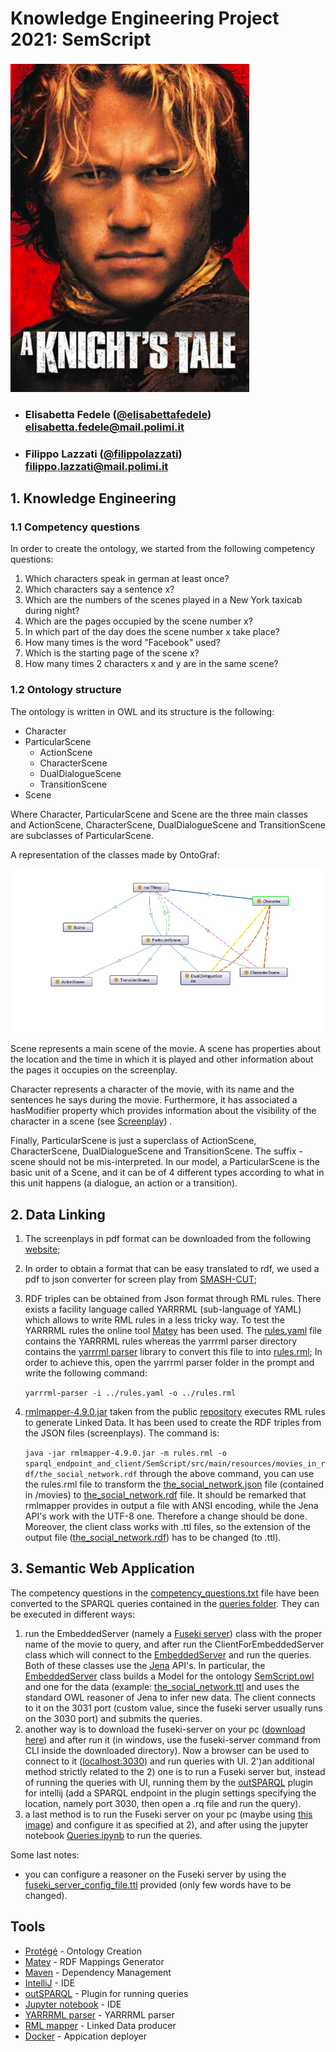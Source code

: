 # Knowledge Engineering Project 2021: SemScript

![logo.png](Resources/Logo.png)


- ###  Elisabetta Fedele  ([@elisabettafedele](https://github.com/elisabettafedele)) <br> elisabetta.fedele@mail.polimi.it
- ###  Filippo Lazzati ([@filippolazzati](https://github.com/filippolazzati)) <br> filippo.lazzati@mail.polimi.it



## 1. Knowledge Engineering

### 1.1 Competency questions
In order to create the ontology, we started from the following competency questions:

1) Which characters speak in german at least once?
2) Which characters say a sentence x?
3) Which are the numbers of the scenes played in a New York taxicab during night?
4) Which are the pages occupied by the scene number x?
5) In which part of the day does the scene number x take place?
6) How many times is the word "Facebook" used?
7) Which is the starting page of the scene x?
8) How many times 2 characters x and y are in the same scene?

### 1.2 Ontology structure
The ontology is written in OWL and its structure is the following:
- Character
- ParticularScene
  - ActionScene
  - CharacterScene
  - DualDialogueScene
  - TransitionScene
- Scene

Where Character, ParticularScene and Scene are the three main classes and ActionScene, CharacterScene, DualDialogueScene and TransitionScene are subclasses of ParticularScene. 

A representation of the classes made by OntoGraf:

![ontology.png](Resources/ontology.png)

Scene represents a main scene of the movie. 
A scene has properties about the location and the time in which
it is played and other information about the pages it occupies on the screenplay.

Character represents a character of the movie, with its name and the sentences he says during the movie.
Furthermore, it has associated a hasModifier property which provides information about the visibility of
the character in a scene (see [Screenplay](https://en.wikipedia.org/wiki/Screenplay)) .

Finally, ParticularScene is just a superclass of ActionScene, CharacterScene, DualDialogueScene and TransitionScene.
The suffix -scene should not be mis-interpreted. In our model, a ParticularScene is the basic unit of a Scene, and
it can be of 4 different types according to what in this unit happens (a dialogue, an action or a transition).



## 2. Data Linking

1) The screenplays in pdf format can be downloaded from the following [website](https://www.scriptslug.com/);
2) In order to obtain a format that can be easy translated to rdf, we used a pdf to json converter for screen play from [SMASH-CUT](https://github.com/SMASH-CUT/screenplay-pdf-to-json);
3) RDF triples can be obtained from Json format through RML rules. There exists a facility language called YARRRML
   (sub-language of YAML) which allows to write RML rules in a less tricky way. To test the YARRRML rules the
   online tool [Matey](https://rml.io/yarrrml/matey/) has been used. The [rules.yaml](rules.yaml) file contains the
   YARRRML rules whereas the yarrrml parser directory contains the [yarrrml parser](https://github.com/RMLio/yarrrml-parser) library
   to convert this file to into [rules.rml](rules.rml); 
   In order to achieve this, open the yarrrml parser folder in the prompt and write the following command:
   
   `yarrrml-parser -i ../rules.yaml -o ../rules.rml`

4) [rmlmapper-4.9.0.jar](rmlmapper-4.9.0.jar) taken from the public [repository](https://github.com/RMLio/rmlmapper-java) executes RML rules to generate Linked Data.
   It has been used to create the RDF triples from the JSON files (screenplays).
   The command is:
   
   `java -jar rmlmapper-4.9.0.jar -m rules.rml -o sparql_endpoint_and_client/SemScript/src/main/resources/movies_in_rdf/the_social_network.rdf`
   through the above command, you can use the rules.rml file to transform the [the_social_network.json](https://github.com/elisabettafedele/KeProjectSemScript/blob/main/sparql_endpoint_and_client/SemScript/src/main/resources/movies_in_rdf/the_social_network.ttl)
   file (contained in /movies) to [the_social_network.rdf](https://github.com/elisabettafedele/KeProjectSemScript/blob/main/movies/the_social_network.json) file.
   It should be remarked that rmlmapper provides in output a file with ANSI encoding, while the Jena API's
   work with the UTF-8 one. Therefore a change should be done. Moreover, the client class works with .ttl files,
   so the extension of the output file ([the_social_network.rdf](https://github.com/elisabettafedele/KeProjectSemScript/blob/main/sparql_endpoint_and_client/SemScript/src/main/resources/movies_in_rdf/the_social_network.ttl)) has to be changed (to .ttl).
   
## 3. Semantic Web Application

The competency questions in the [competency_questions.txt](https://github.com/elisabettafedele/KeProjectSemScript/blob/main/competency%20questions.txt) file have been converted to the SPARQL queries contained
in the [queries folder](https://github.com/elisabettafedele/KeProjectSemScript/tree/main/sparql_endpoint_and_client/SemScript/src/main/resources/queries). They can be executed in different ways:
1) run the EmbeddedServer (namely a [Fuseki server](https://jena.apache.org/documentation/fuseki2/)) class with the proper name of the movie to query, and after run the ClientForEmbeddedServer
   class which will connect to the [EmbeddedServer](https://github.com/elisabettafedele/KeProjectSemScript/blob/main/sparql_endpoint_and_client/SemScript/src/main/java/it/polimi/ke/embedded_client_server/EmbeddedServer.java) and run the queries. Both of these classes use the [Jena](https://jena.apache.org/) API's.
   In particular, the [EmbeddedServer](https://github.com/elisabettafedele/KeProjectSemScript/blob/main/sparql_endpoint_and_client/SemScript/src/main/java/it/polimi/ke/embedded_client_server/EmbeddedServer.java) class builds a Model for the ontology [SemScript.owl](https://github.com/elisabettafedele/KeProjectSemScript/blob/main/SemScript.owl) and one for the data
   (example: [the_social_network.ttl](https://github.com/elisabettafedele/KeProjectSemScript/blob/main/sparql_endpoint_and_client/SemScript/src/main/resources/movies_in_rdf/the_social_network.ttl) and uses the standard OWL reasoner of Jena to infer new data. The client connects
   to it on the 3031 port (custom value, since the fuseki server usually runs on the 3030 port) and submits the queries.
2) another way is to download the fuseki-server on your pc ([download here](https://jena.apache.org/download/index.cgi)) and after run
   it (in windows, use the fuseki-server command from CLI inside the downloaded directory). Now a browser can be used
   to connect to it ([localhost:3030](http://localhost:3030/)) and run queries with UI.
2')an additional method strictly related to the 2) one is to run a Fuseki server but, instead of running the queries
   with UI, running them by the [outSPARQL](https://plugins.jetbrains.com/plugin/16503-outsparql) plugin for intellij
   (add a SPARQL endpoint in the plugin settings specifying the location, namely port 3030, then open a .rq file 
   and run the query).
3) a last method is to run the Fuseki server on your pc (maybe using [this image](https://hub.docker.com/r/stain/jena-fuseki))
   and configure it as specified at 2), and after using the jupyter notebook [Queries.ipynb](https://github.com/elisabettafedele/KeProjectSemScript/blob/main/Queries.ipynb) to run the queries.

Some last notes:
- you can configure a reasoner on the Fuseki server by using the [fuseki_server_config_file.ttl](https://github.com/elisabettafedele/KeProjectSemScript/blob/main/fuseki_server_config_file.ttl) provided (only
  few  words have to be changed).
  


## Tools

* [Protégé](https://protege.stanford.edu) - Ontology Creation
* [Matey](https://rml.io/yarrrml/matey/) - RDF Mappings Generator
* [Maven](https://maven.apache.org/) - Dependency Management
* [IntelliJ](https://www.jetbrains.com/idea/) - IDE
* [outSPARQL](https://plugins.jetbrains.com/plugin/16503-outsparql) - Plugin for running queries
* [Jupyter notebook](https://jupyter.org/) - IDE
* [YARRRML parser](https://github.com/RMLio/yarrrml-parser) - YARRRML parser
* [RML mapper](https://github.com/RMLio/rmlmapper-java) - Linked Data producer
* [Docker](https://www.docker.com/) - Appication deployer

